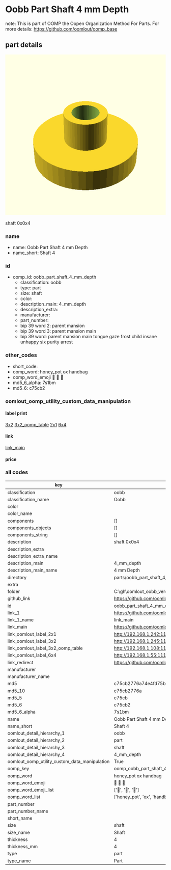 # Oobb Part Shaft 4 mm Depth  

note: This is part of OOMP the Oopen Organization Method For Parts. For more details: https://github.com/oomlout/oomp_base

##  part details
  

[![](3dpr.png)](3dpr.png)

shaft 0x0x4



### name
* name: Oobb Part Shaft 4 mm Depth
* name_short: Shaft 4 
### id
* oomp_id: oobb_part_shaft_4_mm_depth
  * classification: oobb
  * type: part
  * size: shaft
  * color: 
  * description_main: 4_mm_depth
  * description_extra: 
  * manufacturer: 
  * part_number: 
  * bip 39 word 2: parent mansion
  * bip 39 word 3: parent mansion main
  * bip 39 word: parent mansion main tongue gaze frost child insane unhappy six purity arrest

### other_codes
* short_code: 
* oomp_word: honey_pot ox handbag
* oomp_word_emoji :honey_pot: :ox: :handbag:
* md5_6_alpha: 7s1bm
* md5_6: c75cb2






### oomlout_oomp_utility_custom_data_manipulation
#### label print
[3x2](http://192.168.1.245:1112/?label=oomp%207s1bm)
[3x2_oomp_table](http://192.168.1.108:1112/?label=oomp%207s1bm)
[2x1](http://192.168.1.242:1112/?label=oomp%207s1bm)
[6x4](http://192.168.1.55:1112/?label=oomp%207s1bm)    

#### link

[link_main](https://github.com/oomlout/oomlout_oobb_version_4_generated_parts/tree/main/navigation_oomp/oobb/part/shaft/4_mm_depth/part)                              

#### price







### all codes 
| key | value |  
| --- | --- |  
| classification | oobb |  
| classification_name | Oobb |  
| color |  |  
| color_name |  |  
| components | [] |  
| components_objects | [] |  
| components_string | [] |  
| description | shaft 0x0x4 |  
| description_extra |  |  
| description_extra_name |  |  
| description_main | 4_mm_depth |  
| description_main_name | 4 mm Depth |  
| directory | parts/oobb_part_shaft_4_mm_depth |  
| extra |  |  
| folder | C:\gh\oomlout_oobb_version_4_generated_parts\parts\oobb_part_shaft_4_mm_depth |  
| github_link | https://github.com/oomlout/oomlout_oomp_part_src/tree/main/parts/oobb_part_shaft_4_mm_depth |  
| id | oobb_part_shaft_4_mm_depth |  
| link_1 | https://github.com/oomlout/oomlout_oobb_version_4_generated_parts/tree/main/navigation_oomp/oobb/part/shaft/4_mm_depth/part |  
| link_1_name | link_main |  
| link_main | https://github.com/oomlout/oomlout_oobb_version_4_generated_parts/tree/main/navigation_oomp/oobb/part/shaft/4_mm_depth/part |  
| link_oomlout_label_2x1 | http://192.168.1.242:1112/?label=oomp%207s1bm |  
| link_oomlout_label_3x2 | http://192.168.1.245:1112/?label=oomp%207s1bm |  
| link_oomlout_label_3x2_oomp_table | http://192.168.1.108:1112/?label=oomp%207s1bm |  
| link_oomlout_label_6x4 | http://192.168.1.55:1112/?label=oomp%207s1bm |  
| link_redirect | https://github.com/oomlout/oomlout_oobb_version_4_generated_parts/tree/main/parts/oobb_shaft_04 |  
| manufacturer |  |  
| manufacturer_name |  |  
| md5 | c75cb2776a74e4fd75b05e470ca1d501 |  
| md5_10 | c75cb2776a |  
| md5_5 | c75cb |  
| md5_6 | c75cb2 |  
| md5_6_alpha | 7s1bm |  
| name | Oobb Part Shaft 4 mm Depth |  
| name_short | Shaft 4  |  
| oomlout_detail_hierarchy_1 | oobb |  
| oomlout_detail_hierarchy_2 | part |  
| oomlout_detail_hierarchy_3 | shaft |  
| oomlout_detail_hierarchy_4 | 4_mm_depth |  
| oomlout_oomp_utility_custom_data_manipulation | True |  
| oomp_key | oomp_oobb_part_shaft_4_mm_depth |  
| oomp_word | honey_pot ox handbag |  
| oomp_word_emoji | :honey_pot: :ox: :handbag: |  
| oomp_word_emoji_list | [':honey_pot:', ':ox:', ':handbag:'] |  
| oomp_word_list | ['honey_pot', 'ox', 'handbag'] |  
| part_number |  |  
| part_number_name |  |  
| short_name |  |  
| size | shaft |  
| size_name | Shaft |  
| thickness | 4 |  
| thickness_mm | 4 |  
| type | part |  
| type_name | Part |  
